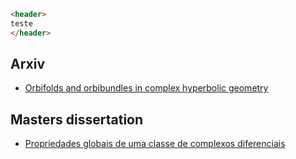 ```html
<header>
teste
</header>
```

## Arxiv

-   [Orbifolds and orbibundles in complex hyperbolic geometry](https://arxiv.org/abs/2011.09372)

## Masters dissertation

-   [Propriedades globais de uma classe de complexos diferenciais](https://teses.usp.br/teses/disponiveis/55/55135/tde-25102018-112308/pt-br.php)

